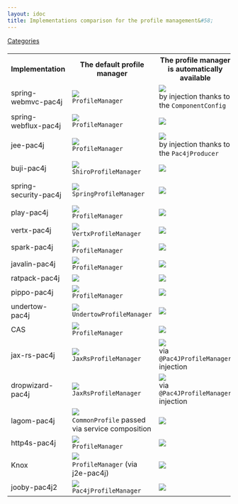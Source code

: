 ```yaml
---
layout: idoc
title: Implementations comparison for the profile management&#58;
---
```


[<i class="fa fa-long-arrow-left fa-2x" aria-hidden="true"></i> Categories](./comparison.html)

<style>
    table {
        margin-top: 20px
    }
    table img {
        border: 0
    }
</style>

<table class="centered">
    <tr>
        <th>Implementation</th>
        <th>The default profile manager</th>
        <th>The profile manager is automatically available</th>
        <th>One profile is automatically available</th>
        <th>All profiles are automatically available</th>
    </tr>
    <tr>
        <td>spring-webmvc-pac4j</td>
        <td><img src="/img/green_check.png" /><br /><code class="highlighter-rouge">ProfileManager</code></td>
        <td><img src="/img/green_check.png" /><br />by injection thanks to the <code class="highlighter-rouge">ComponentConfig</code></td>
        <td><img src="/img/red_cross.png" /></td>
        <td><img src="/img/red_cross.png" /></td>
    </tr>
    <tr>
        <td>spring-webflux-pac4j</td>
        <td><img src="/img/green_check.png" /><br /><code class="highlighter-rouge">ProfileManager</code></td>
        <td><img src="/img/red_cross.png" /></td>
        <td><img src="/img/red_cross.png" /></td>
        <td><img src="/img/red_cross.png" /></td>
    </tr>
    <tr>
        <td>jee-pac4j</td>
        <td><img src="/img/green_check.png" /><br /><code class="highlighter-rouge">ProfileManager</code></td>
        <td><img src="/img/green_check.png" /><br />by injection thanks to the <code class="highlighter-rouge">Pac4jProducer</code></td>
        <td><img src="/img/green_check.png" /><br />via the <code class="highlighter-rouge">getUserPrincipal()</code> method in the <code class="highlighter-rouge">HttpServletRequest</code></td>
        <td><img src="/img/red_cross.png" /></td>
    </tr>
    <tr>
        <td>buji-pac4j</td>
        <td><img src="/img/green_check.png" /><br /><code class="highlighter-rouge">ShiroProfileManager</code></td>
        <td><img src="/img/red_cross.png" /></td>
        <td><img src="/img/green_check.png" /><br />via the regular <code class="highlighter-rouge">SecurityUtils.getSubject()</code></td>
        <td><img src="/img/green_check.png" /><br />via the regular <code class="highlighter-rouge">SecurityUtils.getSubject()</code></td>
    </tr>
    <tr>
        <td>spring-security-pac4j</td>
        <td><img src="/img/green_check.png" /><br /><code class="highlighter-rouge">SpringProfileManager</code></td>
        <td><img src="/img/red_cross.png" /></td>
        <td><img src="/img/green_check.png" /><br />via the regular <code class="highlighter-rouge">SecurityContextHolder.getContext().getAuthentication()</code></td>
        <td><img src="/img/green_check.png" /><br />via the regular <code class="highlighter-rouge">SecurityContextHolder.getContext().getAuthentication()</code></td>
    </tr>
    <tr>
        <td>play-pac4j</td>
        <td><img src="/img/green_check.png" /><br /><code class="highlighter-rouge">ProfileManager</code></td>
        <td><img src="/img/red_cross.png" /></td>
        <td><img src="/img/green_check.png" /><br />in the templates via the <code class="highlighter-rouge">Pac4jScalaTemplateHelper</code></td>
        <td><img src="/img/green_check.png" /><br />in the templates via the <code class="highlighter-rouge">Pac4jScalaTemplateHelper</code></td>
    </tr>
    <tr>
        <td>vertx-pac4j</td>
        <td><img src="/img/green_check.png" /><br /><code class="highlighter-rouge">VertxProfileManager</code></td>
        <td><img src="/img/red_cross.png" /></td>
        <td><img src="/img/red_cross.png" /></td>
        <td><img src="/img/red_cross.png" /></td>
    </tr>
    <tr>
        <td>spark-pac4j</td>
        <td><img src="/img/green_check.png" /><br /><code class="highlighter-rouge">ProfileManager</code></td>
        <td><img src="/img/red_cross.png" /></td>
        <td><img src="/img/red_cross.png" /></td>
        <td><img src="/img/red_cross.png" /></td>
    </tr>
    <tr>
        <td>javalin-pac4j</td>
        <td><img src="/img/green_check.png" /><br /><code class="highlighter-rouge">ProfileManager</code></td>
        <td><img src="/img/red_cross.png" /></td>
        <td><img src="/img/red_cross.png" /></td>
        <td><img src="/img/red_cross.png" /></td>
    </tr>
    <tr>
        <td>ratpack-pac4j</td>
        <td><img src="/img/red_cross.png" /></td>
        <td><img src="/img/red_cross.png" /></td>
        <td><img src="/img/red_cross.png" /></td>
        <td><img src="/img/red_cross.png" /></td>
    </tr>
    <tr>
        <td>pippo-pac4j</td>
        <td><img src="/img/green_check.png" /><br /><code class="highlighter-rouge">ProfileManager</code></td>
        <td><img src="/img/red_cross.png" /></td>
        <td><img src="/img/red_cross.png" /></td>
        <td><img src="/img/red_cross.png" /></td>
    </tr>
    <tr>
        <td>undertow-pac4j</td>
        <td><img src="/img/green_check.png" /><br /><code class="highlighter-rouge">UndertowProfileManager</code></td>
        <td><img src="/img/red_cross.png" /></td>
        <td><img src="/img/green_check.png" /><br />From the <code class="highlighter-rouge">securityContext.getAuthenticatedAccount()</code></td>
        <td><img src="/img/green_check.png" /><br />From the <code class="highlighter-rouge">securityContext.getAuthenticatedAccount()</code></td>
    </tr>
    <tr>
        <td>CAS</td>
        <td><img src="/img/green_check.png" /><br /><code class="highlighter-rouge">ProfileManager</code></td>
        <td><img src="/img/red_cross.png" /></td>
        <td><img src="/img/red_cross.png" /></td>
        <td><img src="/img/red_cross.png" /></td>
    </tr>
    <tr>
        <td>jax-rs-pac4j</td>
        <td><img src="/img/green_check.png" /><br /><code class="highlighter-rouge">JaxRsProfileManager</code></td>
        <td><img src="/img/green_check.png" /><br />via <code class="highlighter-rouge">@Pac4JProfileManager</code> injection</td>
        <td><img src="/img/green_check.png" /><br />via <code class="highlighter-rouge">SecurityContext.getUserPrincipal()</code></td>
        <td><img src="/img/green_check.png" /><br />via <code class="highlighter-rouge">Pac4JSecurityContext.getProfiles()</code></td>
    </tr>
    <tr>
        <td>dropwizard-pac4j</td>
        <td><img src="/img/green_check.png" /><br /><code class="highlighter-rouge">JaxRsProfileManager</code></td>
        <td><img src="/img/green_check.png" /><br />via <code class="highlighter-rouge">@Pac4JProfileManager</code> injection</td>
        <td><img src="/img/green_check.png" /><br />via <code class="highlighter-rouge">SecurityContext.getUserPrincipal()</code></td>
        <td><img src="/img/green_check.png" /><br />via <code class="highlighter-rouge">Pac4JSecurityContext.getProfiles()</code></td>
    </tr>
    <tr>
        <td>lagom-pac4j</td>
        <td><img src="/img/green_check.png" /><br /><code class="highlighter-rouge">CommonProfile</code> passed via service composition</td>
        <td><img src="/img/red_cross.png" /></td>
        <td><img src="/img/green_check.png" /><br />via service call parameters</td>
        <td><img src="/img/red_cross.png" /></td>
    </tr>
    <tr>
        <td>http4s-pac4j</td>
        <td><img src="/img/green_check.png" /><br /><code class="highlighter-rouge">ProfileManager</code></td>
        <td><img src="/img/red_cross.png" /></td>
        <td><img src="/img/red_cross.png" /></td>
        <td><img src="/img/red_cross.png" /></td>
    </tr>
    <tr>
        <td>Knox</td>
        <td><img src="/img/green_check.png" /><br /><code class="highlighter-rouge">ProfileManager</code> (via j2e-pac4j)</td>
        <td><img src="/img/red_cross.png" /></td>
        <td><img src="/img/green_check.png" /><br />via <code class="highlighter-rouge">getUserPrincipal()</code> method (via j2e-pac4j)</td>
        <td><img src="/img/red_cross.png" /></td>
    </tr>
    <tr>
        <td>jooby-pac4j2</td>
        <td><img src="/img/green_check.png" /><br /><code class="highlighter-rouge">Pac4jProfileManager</code></td>
        <td><img src="/img/red_cross.png" /></td>
        <td><img src="/img/red_cross.png" /></td>
        <td><img src="/img/red_cross.png" /></td>
    </tr>
</table>
